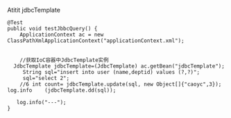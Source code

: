 Atitit jdbcTemplate


	@Test
	public void testJbbcQuery() {
		ApplicationContext ac = new ClassPathXmlApplicationContext("applicationContext.xml");


		//获取IoC容器中JdbcTemplate实例
	  JdbcTemplate jdbcTemplate=(JdbcTemplate) ac.getBean("jdbcTemplate");
		 String sql="insert into user (name,deptid) values (?,?)";
		 sql="select 2";
		//6 int count= jdbcTemplate.update(sql, new Object[]{"caoyc",3});
	log.info	(jdbcTemplate.dd(sql));
		
	   log.info("---");
	}
	
